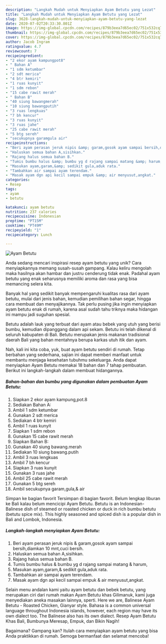 ```yaml
---
description: "Langkah Mudah untuk Menyiapkan Ayam Betutu yang Lezat"
title: "Langkah Mudah untuk Menyiapkan Ayam Betutu yang Lezat"
slug: 3628-langkah-mudah-untuk-menyiapkan-ayam-betutu-yang-lezat
date: 2020-07-02T20:33:30.801Z
image: https://img-global.cpcdn.com/recipes/879b3eea7d65ec02/751x532cq70/ayam-betutu-foto-resep-utama.jpg
thumbnail: https://img-global.cpcdn.com/recipes/879b3eea7d65ec02/751x532cq70/ayam-betutu-foto-resep-utama.jpg
cover: https://img-global.cpcdn.com/recipes/879b3eea7d65ec02/751x532cq70/ayam-betutu-foto-resep-utama.jpg
author: Jacob Ingram
ratingvalue: 4.7
reviewcount: 7
recipeingredient:
- "2 ekor ayam kampungpot8"
- " Bahan A"
- "1 sdm ketumbar"
- "2 sdt merica"
- "4 btr kemiri"
- "1 ruas kunyit"
- "1 sdm rebon"
- "15 cabe rawit merah"
- " Bahan B"
- "40 siung bawangmerah"
- "10 siung bawangputih"
- "3 ruas lengkuas"
- "7 bh kencur"
- "3 ruas kunyit"
- "3 ruas jahe"
- "25 cabe rawit merah"
- "5 btg sereh"
- "secukupnya garamgula air"
recipeinstructions:
- "Beri ayam perasan jeruk nipis &amp; garam,gosok ayam sampai bersih,diamkan 10 mnt,cuci bersih."
- "Haluskan semua bahan A,sisihkan."
- "Rajang halus semua bahan B."
- "Tumis bumbu halus &amp; bumbu yg d rajang sampai matang &amp; harum,"
- "Masukan ayam,garam,&amp; sedikit gula,aduk rata."
- "Tambahkan air sampai ayam terendam."
- "Masak ayam dgn api kecil sampai empuk &amp; air menyusut,angkat."
categories:
- Resep
tags:
- ayam
- betutu

katakunci: ayam betutu 
nutrition: 237 calories
recipecuisine: Indonesian
preptime: "PT15M"
cooktime: "PT49M"
recipeyield: "1"
recipecategory: Lunch

---
```



![Ayam Betutu](https://img-global.cpcdn.com/recipes/879b3eea7d65ec02/751x532cq70/ayam-betutu-foto-resep-utama.jpg)

Anda sedang mencari inspirasi resep ayam betutu yang unik? Cara menyiapkannya memang susah-susah gampang. Kalau keliru mengolah maka hasilnya akan hambar dan justru cenderung tidak enak. Padahal ayam betutu yang enak seharusnya memiliki aroma dan rasa yang bisa memancing selera kita.

Banyak hal yang sedikit banyak mempengaruhi kualitas rasa dari ayam betutu, mulai dari jenis bahan, kemudian pemilihan bahan segar, hingga cara membuat dan menyajikannya. Tak perlu pusing jika ingin menyiapkan ayam betutu enak di rumah, karena asal sudah tahu triknya maka hidangan ini mampu jadi suguhan spesial.

Betutu adalah lauk yang terbuat dari ayam atau bebek yang utuh yang berisi bumbu, kemudian dipanggang dalam api sekam. Betutu ini telah dikenal di seluruh kabupaten di Bali. Betutu merupakan jenis makanan tradisional daerah Bali yang bahan mentahnya berupa karkas utuh itik dan ayam.


Nah, kali ini kita coba, yuk, buat ayam betutu sendiri di rumah. Tetap berbahan yang sederhana, sajian ini dapat memberi manfaat untuk membantu menjaga kesehatan tubuhmu sekeluarga. Anda dapat menyiapkan Ayam Betutu memakai 18 bahan dan 7 tahap pembuatan. Berikut ini langkah-langkah dalam membuat hidangannya.

<!--inarticleads1-->

##### Bahan-bahan dan bumbu yang digunakan dalam pembuatan Ayam Betutu:

1. Siapkan 2 ekor ayam kampung,pot.8
1. Sediakan  Bahan A:
1. Ambil 1 sdm ketumbar
1. Gunakan 2 sdt merica
1. Sediakan 4 btr kemiri
1. Ambil 1 ruas kunyit
1. Siapkan 1 sdm rebon
1. Gunakan 15 cabe rawit merah
1. Siapkan  Bahan B:
1. Gunakan 40 siung bawang.merah
1. Sediakan 10 siung bawang.putih
1. Ambil 3 ruas lengkuas
1. Ambil 7 bh kencur
1. Siapkan 3 ruas kunyit
1. Gunakan 3 ruas jahe
1. Ambil 25 cabe rawit merah
1. Gunakan 5 btg sereh
1. Ambil secukupnya garam,gula,&amp; air


Simpan ke bagian favorit Tersimpan di bagian favorit. Belum lengkap liburan ke Bali kalau belum mencicipi Ayam Betutu. Betutu is an Indonesian-Balinese dish of steamed or roasted chicken or duck in rich bumbu betutu (betutu spice mix). This highly seasoned and spiced dish is a popular dish in Bali and Lombok, Indonesia. 

<!--inarticleads2-->

##### Langkah-langkah menyiapkan Ayam Betutu:

1. Beri ayam perasan jeruk nipis &amp; garam,gosok ayam sampai bersih,diamkan 10 mnt,cuci bersih.
1. Haluskan semua bahan A,sisihkan.
1. Rajang halus semua bahan B.
1. Tumis bumbu halus &amp; bumbu yg d rajang sampai matang &amp; harum,
1. Masukan ayam,garam,&amp; sedikit gula,aduk rata.
1. Tambahkan air sampai ayam terendam.
1. Masak ayam dgn api kecil sampai empuk &amp; air menyusut,angkat.


Selain menu andalan kami yaitu ayam betutu dan bebek betutu, yang merupakan ciri dari rumah makan Ayam Betutu khas Gilimanuk, kami juga menyediakan aneka masakan lainnya, sperti. Here we are, Balinese Ayam Betutu - Roasted Chicken, Gianyar style. Bahasa is a common universal language throughout Indonesia islands, however, each region may have its own dialect too. The Balinese also has its own dialect. Resep Ayam Betutu Khas Bali, Bumbunya Meresap, Empuk, dan Bikin Nagih! 

Bagaimana? Gampang kan? Itulah cara menyiapkan ayam betutu yang bisa Anda praktikkan di rumah. Semoga bermanfaat dan selamat mencoba!

